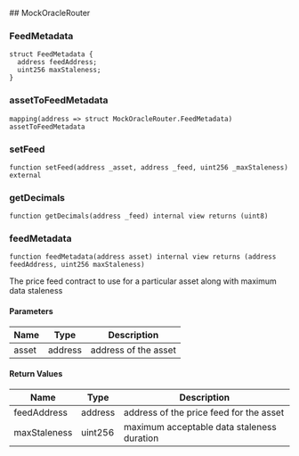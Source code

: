 ﻿﻿## MockOracleRouter


### FeedMetadata

```solidity
struct FeedMetadata {
  address feedAddress;
  uint256 maxStaleness;
}
```
### assetToFeedMetadata

```solidity
mapping(address => struct MockOracleRouter.FeedMetadata) assetToFeedMetadata
```

### setFeed

```solidity
function setFeed(address _asset, address _feed, uint256 _maxStaleness) external
```







### getDecimals

```solidity
function getDecimals(address _feed) internal view returns (uint8)
```







### feedMetadata

```solidity
function feedMetadata(address asset) internal view returns (address feedAddress, uint256 maxStaleness)
```



The price feed contract to use for a particular asset along with
     maximum data staleness

#### Parameters

| Name | Type | Description |
| ---- | ---- | ----------- |
| asset | address | address of the asset |

#### Return Values

| Name | Type | Description |
| ---- | ---- | ----------- |
| feedAddress | address | address of the price feed for the asset |
| maxStaleness | uint256 | maximum acceptable data staleness duration |

